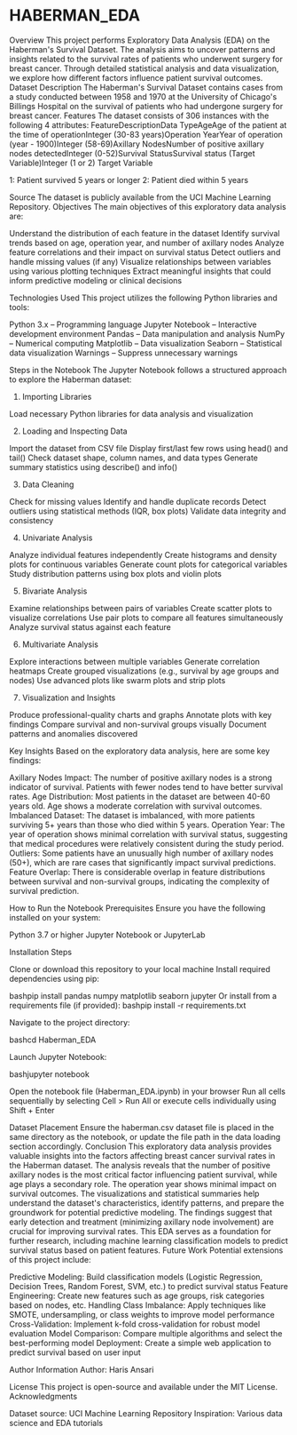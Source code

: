 # HABERMAN_EDA
Overview
This project performs Exploratory Data Analysis (EDA) on the Haberman's Survival Dataset. The analysis aims to uncover patterns and insights related to the survival rates of patients who underwent surgery for breast cancer. Through detailed statistical analysis and data visualization, we explore how different factors influence patient survival outcomes.
Dataset Description
The Haberman's Survival Dataset contains cases from a study conducted between 1958 and 1970 at the University of Chicago's Billings Hospital on the survival of patients who had undergone surgery for breast cancer.
Features
The dataset consists of 306 instances with the following 4 attributes:
FeatureDescriptionData TypeAgeAge of the patient at the time of operationInteger (30-83 years)Operation YearYear of operation (year - 1900)Integer (58-69)Axillary NodesNumber of positive axillary nodes detectedInteger (0-52)Survival StatusSurvival status (Target Variable)Integer (1 or 2)
Target Variable

1: Patient survived 5 years or longer
2: Patient died within 5 years

Source
The dataset is publicly available from the UCI Machine Learning Repository.
Objectives
The main objectives of this exploratory data analysis are:

Understand the distribution of each feature in the dataset
Identify survival trends based on age, operation year, and number of axillary nodes
Analyze feature correlations and their impact on survival status
Detect outliers and handle missing values (if any)
Visualize relationships between variables using various plotting techniques
Extract meaningful insights that could inform predictive modeling or clinical decisions

Technologies Used
This project utilizes the following Python libraries and tools:

Python 3.x – Programming language
Jupyter Notebook – Interactive development environment
Pandas – Data manipulation and analysis
NumPy – Numerical computing
Matplotlib – Data visualization
Seaborn – Statistical data visualization
Warnings – Suppress unnecessary warnings

Steps in the Notebook
The Jupyter Notebook follows a structured approach to explore the Haberman dataset:
1. Importing Libraries

Load necessary Python libraries for data analysis and visualization

2. Loading and Inspecting Data

Import the dataset from CSV file
Display first/last few rows using head() and tail()
Check dataset shape, column names, and data types
Generate summary statistics using describe() and info()

3. Data Cleaning

Check for missing values
Identify and handle duplicate records
Detect outliers using statistical methods (IQR, box plots)
Validate data integrity and consistency

4. Univariate Analysis

Analyze individual features independently
Create histograms and density plots for continuous variables
Generate count plots for categorical variables
Study distribution patterns using box plots and violin plots

5. Bivariate Analysis

Examine relationships between pairs of variables
Create scatter plots to visualize correlations
Use pair plots to compare all features simultaneously
Analyze survival status against each feature

6. Multivariate Analysis

Explore interactions between multiple variables
Generate correlation heatmaps
Create grouped visualizations (e.g., survival by age groups and nodes)
Use advanced plots like swarm plots and strip plots

7. Visualization and Insights

Produce professional-quality charts and graphs
Annotate plots with key findings
Compare survival and non-survival groups visually
Document patterns and anomalies discovered

Key Insights
Based on the exploratory data analysis, here are some key findings:

Axillary Nodes Impact: The number of positive axillary nodes is a strong indicator of survival. Patients with fewer nodes tend to have better survival rates.
Age Distribution: Most patients in the dataset are between 40-60 years old. Age shows a moderate correlation with survival outcomes.
Imbalanced Dataset: The dataset is imbalanced, with more patients surviving 5+ years than those who died within 5 years.
Operation Year: The year of operation shows minimal correlation with survival status, suggesting that medical procedures were relatively consistent during the study period.
Outliers: Some patients have an unusually high number of axillary nodes (50+), which are rare cases that significantly impact survival predictions.
Feature Overlap: There is considerable overlap in feature distributions between survival and non-survival groups, indicating the complexity of survival prediction.

How to Run the Notebook
Prerequisites
Ensure you have the following installed on your system:

Python 3.7 or higher
Jupyter Notebook or JupyterLab

Installation Steps

Clone or download this repository to your local machine
Install required dependencies using pip:

bashpip install pandas numpy matplotlib seaborn jupyter
Or install from a requirements file (if provided):
bashpip install -r requirements.txt

Navigate to the project directory:

bashcd Haberman_EDA

Launch Jupyter Notebook:

bashjupyter notebook

Open the notebook file (Haberman_EDA.ipynb) in your browser
Run all cells sequentially by selecting Cell > Run All or execute cells individually using Shift + Enter

Dataset Placement
Ensure the haberman.csv dataset file is placed in the same directory as the notebook, or update the file path in the data loading section accordingly.
Conclusion
This exploratory data analysis provides valuable insights into the factors affecting breast cancer survival rates in the Haberman dataset. The analysis reveals that the number of positive axillary nodes is the most critical factor influencing patient survival, while age plays a secondary role. The operation year shows minimal impact on survival outcomes.
The visualizations and statistical summaries help understand the dataset's characteristics, identify patterns, and prepare the groundwork for potential predictive modeling. The findings suggest that early detection and treatment (minimizing axillary node involvement) are crucial for improving survival rates.
This EDA serves as a foundation for further research, including machine learning classification models to predict survival status based on patient features.
Future Work
Potential extensions of this project include:

Predictive Modeling: Build classification models (Logistic Regression, Decision Trees, Random Forest, SVM, etc.) to predict survival status
Feature Engineering: Create new features such as age groups, risk categories based on nodes, etc.
Handling Class Imbalance: Apply techniques like SMOTE, undersampling, or class weights to improve model performance
Cross-Validation: Implement k-fold cross-validation for robust model evaluation
Model Comparison: Compare multiple algorithms and select the best-performing model
Deployment: Create a simple web application to predict survival based on user input

Author Information
Author: Haris Ansari


License
This project is open-source and available under the MIT License.
Acknowledgments

Dataset source: UCI Machine Learning Repository
Inspiration: Various data science and EDA tutorials